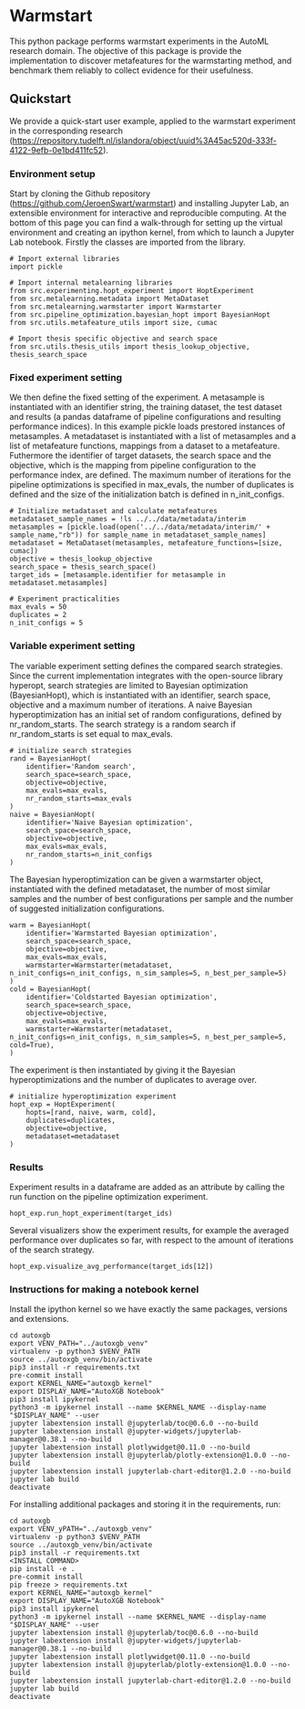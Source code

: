 Warmstart
==============================

This python package performs warmstart experiments in the AutoML research domain. The objective of this package is provide the implementation to discover metafeatures for the warmstarting method, and benchmark them reliably to collect evidence for their usefulness.


Quickstart
------------
We provide a quick-start user example, applied to the warmstart experiment in the corresponding research (https://repository.tudelft.nl/islandora/object/uuid%3A45ac520d-333f-4122-9efb-0e1bd411fc52).
### Environment setup
Start by cloning the Github repository (https://github.com/JeroenSwart/warmstart) and installing Jupyter Lab, an extensible environment for interactive and reproducible computing. At the bottom of this page you can find a walk-through for setting up the virtual environment and creating an ipython kernel, from which to launch a Jupyter Lab notebook. Firstly the classes are imported from the library.

```
# Import external libraries
import pickle

# Import internal metalearning libraries
from src.experimenting.hopt_experiment import HoptExperiment
from src.metalearning.metadata import MetaDataset
from src.metalearning.warmstarter import Warmstarter
from src.pipeline_optimization.bayesian_hopt import BayesianHopt
from src.utils.metafeature_utils import size, cumac

# Import thesis specific objective and search space
from src.utils.thesis_utils import thesis_lookup_objective, thesis_search_space
```

### Fixed experiment setting
We then define the fixed setting of the experiment. A metasample is instantiated with an identifier string, the training dataset, the test dataset and results (a pandas dataframe of pipeline configurations and resulting performance indices). In this example pickle loads prestored instances of metasamples. A metadataset is instantiated with a list of metasamples and a list of metafeature functions, mappings from a dataset to a metafeature. Futhermore the identifier of target datasets, the search space and the objective, which is the mapping from pipeline configuration to the performance index, are defined. The maximum number of iterations for the pipeline optimizations is specified in max\_evals, the number of duplicates is defined and the size of the initialization batch is defined in n_init_configs.

```
# Initialize metadataset and calculate metafeatures
metadataset_sample_names = !ls ../../data/metadata/interim
metasamples = [pickle.load(open('../../data/metadata/interim/' + sample_name,"rb")) for sample_name in metadataset_sample_names]
metadataset = MetaDataset(metasamples, metafeature_functions=[size, cumac])
objective = thesis_lookup_objective
search_space = thesis_search_space()
target_ids = [metasample.identifier for metasample in metadataset.metasamples]

# Experiment practicalities
max_evals = 50
duplicates = 2
n_init_configs = 5
```

### Variable experiment setting
The variable experiment setting defines the compared search strategies. Since the current implementation integrates with the open-source library hyperopt, search strategies are limited to Bayesian optimization (BayesianHopt), which is instantiated with an identifier, search space, objective and a maximum number of iterations. A naive Bayesian hyperoptimization has an initial set of random configurations, defined by nr\_random\_starts. The search strategy is a random search if nr\_random\_starts is set equal to max\_evals.

```
# initialize search strategies
rand = BayesianHopt(
    identifier='Random search',
    search_space=search_space,
    objective=objective,
    max_evals=max_evals,
    nr_random_starts=max_evals
)
naive = BayesianHopt(
    identifier='Naive Bayesian optimization',
    search_space=search_space,
    objective=objective,
    max_evals=max_evals,
    nr_random_starts=n_init_configs
)
```

The Bayesian hyperoptimization can be given a warmstarter object, instantiated with the defined metadataset, the number of most similar samples and the number of best configurations per sample and the number of suggested initialization configurations.

```
warm = BayesianHopt(
    identifier='Warmstarted Bayesian optimization',
    search_space=search_space,
    objective=objective,
    max_evals=max_evals,
    warmstarter=Warmstarter(metadataset, n_init_configs=n_init_configs, n_sim_samples=5, n_best_per_sample=5)
)
cold = BayesianHopt(
    identifier='Coldstarted Bayesian optimization',
    search_space=search_space,
    objective=objective,
    max_evals=max_evals,
    warmstarter=Warmstarter(metadataset, n_init_configs=n_init_configs, n_sim_samples=5, n_best_per_sample=5, cold=True),
)
```

The experiment is then instantiated by giving it the Bayesian hyperoptimizations and the number of duplicates to average over.

```
# initialize hyperoptimization experiment
hopt_exp = HoptExperiment(
    hopts=[rand, naive, warm, cold],
    duplicates=duplicates,
    objective=objective,
    metadataset=metadataset
)
```

### Results
Experiment results in a dataframe are added as an attribute by calling the run function on the pipeline optimization experiment.

```
hopt_exp.run_hopt_experiment(target_ids)
```

Several visualizers show the experiment results, for example the averaged performance over duplicates so far, with respect to the amount of iterations of the search strategy.

```
hopt_exp.visualize_avg_performance(target_ids[12])
```

### Instructions for making a notebook kernel

Install the ipython kernel so we have exactly the same packages, versions and extensions.

```
cd autoxgb
export VENV_PATH="../autoxgb_venv"
virtualenv -p python3 $VENV_PATH
source ../autoxgb_venv/bin/activate
pip3 install -r requirements.txt
pre-commit install
export KERNEL_NAME="autoxgb_kernel"
export DISPLAY_NAME="AutoXGB Notebook"
pip3 install ipykernel
python3 -m ipykernel install --name $KERNEL_NAME --display-name "$DISPLAY_NAME" --user
jupyter labextension install @jupyterlab/toc@0.6.0 --no-build
jupyter labextension install @jupyter-widgets/jupyterlab-manager@0.38.1 --no-build
jupyter labextension install plotlywidget@0.11.0 --no-build
jupyter labextension install @jupyterlab/plotly-extension@1.0.0 --no-build
jupyter labextension install jupyterlab-chart-editor@1.2.0 --no-build
jupyter lab build
deactivate
```

For installing additional packages and storing it in the requirements, run:

```
cd autoxgb
export VENV_yPATH="../autoxgb_venv"
virtualenv -p python3 $VENV_PATH
source ../autoxgb_venv/bin/activate
pip3 install -r requirements.txt
<INSTALL COMMAND>
pip install -e .
pre-commit install
pip freeze > requirements.txt
export KERNEL_NAME="autoxgb_kernel"
export DISPLAY_NAME="AutoXGB Notebook"
pip3 install ipykernel
python3 -m ipykernel install --name $KERNEL_NAME --display-name "$DISPLAY_NAME" --user
jupyter labextension install @jupyterlab/toc@0.6.0 --no-build
jupyter labextension install @jupyter-widgets/jupyterlab-manager@0.38.1 --no-build
jupyter labextension install plotlywidget@0.11.0 --no-build
jupyter labextension install @jupyterlab/plotly-extension@1.0.0 --no-build
jupyter labextension install jupyterlab-chart-editor@1.2.0 --no-build
jupyter lab build
deactivate
```